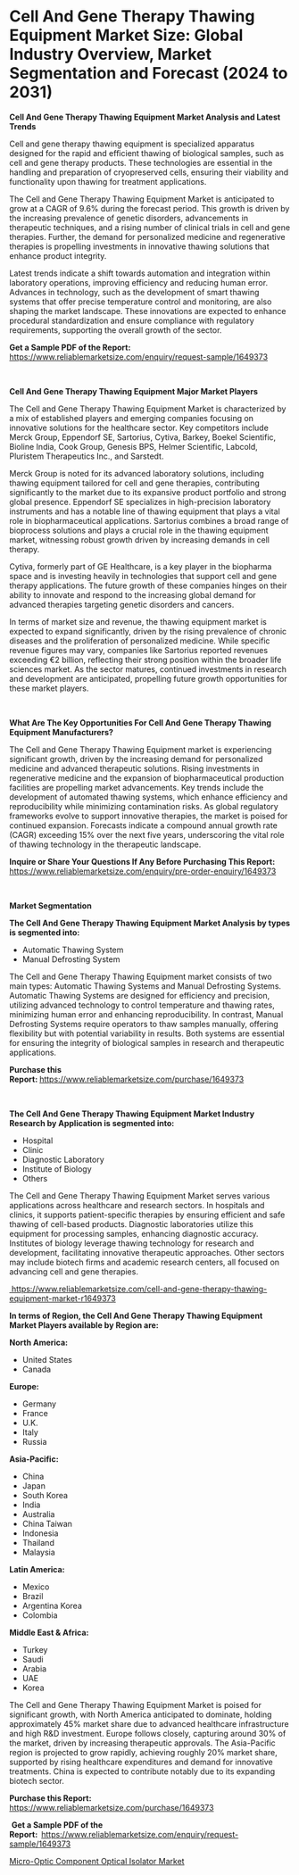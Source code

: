 <p><h1>Cell And Gene Therapy Thawing Equipment Market Size: Global Industry Overview, Market Segmentation and Forecast (2024 to 2031)</h1></p><p><strong>Cell And Gene Therapy Thawing Equipment Market Analysis and Latest Trends</strong></p>
<p><p>Cell and gene therapy thawing equipment is specialized apparatus designed for the rapid and efficient thawing of biological samples, such as cell and gene therapy products. These technologies are essential in the handling and preparation of cryopreserved cells, ensuring their viability and functionality upon thawing for treatment applications.</p><p>The Cell and Gene Therapy Thawing Equipment Market is anticipated to grow at a CAGR of 9.6% during the forecast period. This growth is driven by the increasing prevalence of genetic disorders, advancements in therapeutic techniques, and a rising number of clinical trials in cell and gene therapies. Further, the demand for personalized medicine and regenerative therapies is propelling investments in innovative thawing solutions that enhance product integrity.</p><p>Latest trends indicate a shift towards automation and integration within laboratory operations, improving efficiency and reducing human error. Advances in technology, such as the development of smart thawing systems that offer precise temperature control and monitoring, are also shaping the market landscape. These innovations are expected to enhance procedural standardization and ensure compliance with regulatory requirements, supporting the overall growth of the sector.</p></p>
<p><strong>Get a Sample PDF of the Report:&nbsp;</strong> <a href="https://www.reliablemarketsize.com/enquiry/request-sample/1649373?utm_campaign=973&utm_medium=2&utm_source=Github&utm_content=ia&utm_term=29122024&utm_id=cell-and-gene-therapy-thawing-equipment">https://www.reliablemarketsize.com/enquiry/request-sample/1649373</a></p>
<p>&nbsp;</p>
<p><strong>Cell And Gene Therapy Thawing Equipment Major Market Players</strong></p>
<p><p>The Cell and Gene Therapy Thawing Equipment Market is characterized by a mix of established players and emerging companies focusing on innovative solutions for the healthcare sector. Key competitors include Merck Group, Eppendorf SE, Sartorius, Cytiva, Barkey, Boekel Scientific, Bioline India, Cook Group, Genesis BPS, Helmer Scientific, Labcold, Pluristem Therapeutics Inc., and Sarstedt.</p><p>Merck Group is noted for its advanced laboratory solutions, including thawing equipment tailored for cell and gene therapies, contributing significantly to the market due to its expansive product portfolio and strong global presence. Eppendorf SE specializes in high-precision laboratory instruments and has a notable line of thawing equipment that plays a vital role in biopharmaceutical applications. Sartorius combines a broad range of bioprocess solutions and plays a crucial role in the thawing equipment market, witnessing robust growth driven by increasing demands in cell therapy.</p><p>Cytiva, formerly part of GE Healthcare, is a key player in the biopharma space and is investing heavily in technologies that support cell and gene therapy applications. The future growth of these companies hinges on their ability to innovate and respond to the increasing global demand for advanced therapies targeting genetic disorders and cancers.</p><p>In terms of market size and revenue, the thawing equipment market is expected to expand significantly, driven by the rising prevalence of chronic diseases and the proliferation of personalized medicine. While specific revenue figures may vary, companies like Sartorius reported revenues exceeding €2 billion, reflecting their strong position within the broader life sciences market. As the sector matures, continued investments in research and development are anticipated, propelling future growth opportunities for these market players.</p></p>
<p>&nbsp;</p>
<p><strong>What Are The Key Opportunities For Cell And Gene Therapy Thawing Equipment Manufacturers?</strong></p>
<p><p>The Cell and Gene Therapy Thawing Equipment market is experiencing significant growth, driven by the increasing demand for personalized medicine and advanced therapeutic solutions. Rising investments in regenerative medicine and the expansion of biopharmaceutical production facilities are propelling market advancements. Key trends include the development of automated thawing systems, which enhance efficiency and reproducibility while minimizing contamination risks. As global regulatory frameworks evolve to support innovative therapies, the market is poised for continued expansion. Forecasts indicate a compound annual growth rate (CAGR) exceeding 15% over the next five years, underscoring the vital role of thawing technology in the therapeutic landscape.</p></p>
<p><strong>Inquire or Share Your Questions If Any Before Purchasing This Report:</strong> <a href="https://www.reliablemarketsize.com/enquiry/pre-order-enquiry/1649373?utm_campaign=973&utm_medium=2&utm_source=Github&utm_content=ia&utm_term=29122024&utm_id=cell-and-gene-therapy-thawing-equipment">https://www.reliablemarketsize.com/enquiry/pre-order-enquiry/1649373</a></p>
<p>&nbsp;</p>
<p><strong>Market Segmentation</strong></p>
<p><strong>The Cell And Gene Therapy Thawing Equipment Market Analysis by types is segmented into:</strong></p>
<p><ul><li>Automatic Thawing System</li><li>Manual Defrosting System</li></ul></p>
<p><p>The Cell and Gene Therapy Thawing Equipment market consists of two main types: Automatic Thawing Systems and Manual Defrosting Systems. Automatic Thawing Systems are designed for efficiency and precision, utilizing advanced technology to control temperature and thawing rates, minimizing human error and enhancing reproducibility. In contrast, Manual Defrosting Systems require operators to thaw samples manually, offering flexibility but with potential variability in results. Both systems are essential for ensuring the integrity of biological samples in research and therapeutic applications.</p></p>
<p><strong>Purchase this Report:&nbsp;</strong><a href="https://www.reliablemarketsize.com/purchase/1649373?utm_campaign=973&utm_medium=2&utm_source=Github&utm_content=ia&utm_term=29122024&utm_id=cell-and-gene-therapy-thawing-equipment">https://www.reliablemarketsize.com/purchase/1649373</a></p>
<p>&nbsp;</p>
<p><strong>The Cell And Gene Therapy Thawing Equipment Market Industry Research by Application is segmented into:</strong></p>
<p><ul><li>Hospital</li><li>Clinic</li><li>Diagnostic Laboratory</li><li>Institute of Biology</li><li>Others</li></ul></p>
<p><p>The Cell and Gene Therapy Thawing Equipment Market serves various applications across healthcare and research sectors. In hospitals and clinics, it supports patient-specific therapies by ensuring efficient and safe thawing of cell-based products. Diagnostic laboratories utilize this equipment for processing samples, enhancing diagnostic accuracy. Institutes of biology leverage thawing technology for research and development, facilitating innovative therapeutic approaches. Other sectors may include biotech firms and academic research centers, all focused on advancing cell and gene therapies.</p></p>
<p><a href="https://www.reliablemarketsize.com/cell-and-gene-therapy-thawing-equipment-market-r1649373?utm_campaign=973&utm_medium=2&utm_source=Github&utm_content=ia&utm_term=29122024&utm_id=cell-and-gene-therapy-thawing-equipment">&nbsp;https://www.reliablemarketsize.com/cell-and-gene-therapy-thawing-equipment-market-r1649373</a></p>
<p><strong>In terms of Region, the Cell And Gene Therapy Thawing Equipment Market Players available by Region are:</strong></p>
<p>
    <p> <strong> North America: </strong>
        <ul>
            <li>United States</li>
            <li>Canada</li>
        </ul>
        </p> 
    <p> <strong> Europe: </strong>
        <ul>
            <li>Germany</li>
            <li>France</li>
            <li>U.K.</li>
            <li>Italy</li>
            <li>Russia</li>
        </ul>
        </p> 
    <p> <strong> Asia-Pacific: </strong>
        <ul>
            <li>China</li>
            <li>Japan</li>
            <li>South Korea</li>
            <li>India</li>
            <li>Australia</li>
            <li>China Taiwan</li>
            <li>Indonesia</li>
            <li>Thailand</li>
            <li>Malaysia</li>
        </ul>
        </p> 
    <p> <strong> Latin America: </strong>
        <ul>
            <li>Mexico</li>
            <li>Brazil</li>
            <li>Argentina Korea</li>
            <li>Colombia</li>
        </ul>
        </p> 
    <p> <strong> Middle East & Africa: </strong>
        <ul>
            <li>Turkey</li>
            <li>Saudi</li>
            <li>Arabia</li>
            <li>UAE</li>
            <li>Korea</li>
        </ul>
    </p>
    </p>
<p><p>The Cell and Gene Therapy Thawing Equipment Market is poised for significant growth, with North America anticipated to dominate, holding approximately 45% market share due to advanced healthcare infrastructure and high R&D investment. Europe follows closely, capturing around 30% of the market, driven by increasing therapeutic approvals. The Asia-Pacific region is projected to grow rapidly, achieving roughly 20% market share, supported by rising healthcare expenditures and demand for innovative treatments. China is expected to contribute notably due to its expanding biotech sector.</p></p>
<p><strong>Purchase this Report: </strong><a href="https://www.reliablemarketsize.com/purchase/1649373?utm_campaign=973&utm_medium=2&utm_source=Github&utm_content=ia&utm_term=29122024&utm_id=cell-and-gene-therapy-thawing-equipment">https://www.reliablemarketsize.com/purchase/1649373</a></p>
<p>&nbsp;<strong>Get a Sample PDF of the Report:&nbsp;&nbsp;</strong><a href="https://www.reliablemarketsize.com/enquiry/request-sample/1649373?utm_campaign=973&utm_medium=2&utm_source=Github&utm_content=ia&utm_term=29122024&utm_id=cell-and-gene-therapy-thawing-equipment">https://www.reliablemarketsize.com/enquiry/request-sample/1649373</a></p>
<p><strong></strong></p>
<p><p><a href="https://github.com/castoriffic/Market-Research-Report-List-5/blob/main/micro-optic-component-optical-isolator-market.md?utm_campaign=973&utm_medium=2&utm_source=Github&utm_content=ia&utm_term=29122024&utm_id=cell-and-gene-therapy-thawing-equipment">Micro-Optic Component Optical Isolator Market</a></p></p>